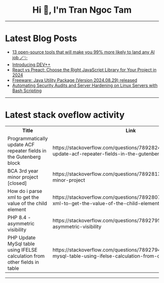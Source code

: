 <h1 align="center">Hi 👋, I'm Tran Ngoc Tam</h1>

---

# Latest Blog Posts 
<!-- BLOG-POST-LIST:START -->
- [13 open-source tools that will make you 99% more likely to land any AI job 🪄✨](https://dev.to/composiodev/13-open-source-tools-that-will-make-you-99-more-likely-to-land-any-ai-job-3049)
- [Introducing DEV++](https://dev.to/devteam/introducing-dev-2k6d)
- [React vs Preact: Choose the Right JavaScript Library for Your Project in 2024](https://dev.to/techalgospotlight/react-vs-preact-choose-the-right-javascript-library-for-your-project-in-2024-54ee)
- [Freeware: Java Utility Package &lpar;Version 2024.08.29&rpar; released](https://dev.to/andybrunner/freeware-java-utility-package-version-20240829-released-3e80)
- [Automating Security Audits and Server Hardening on Linux Servers with Bash Scripting](https://dev.to/pratik_nalawade/automating-security-audits-and-server-hardening-on-linux-servers-with-bash-scripting-45jl)
<!-- BLOG-POST-LIST:END -->

---

# Latest stack oveflow activity
<table>
  <tr><th>Title</th><th>Link</th></tr>
  <!-- STACKOVERFLOW:START --><tr><td>Programmatically update ACF repeater fields in the Gutenberg block</td><td>https://stackoverflow.com/questions/78928248/programmatically-update-acf-repeater-fields-in-the-gutenberg-block</td></tr><tr><td>BCA 3rd year minor project [closed]</td><td>https://stackoverflow.com/questions/78928132/bca-3rd-year-minor-project</td></tr><tr><td>How do i parse xml to get the value of the child element</td><td>https://stackoverflow.com/questions/78928071/how-do-i-parse-xml-to-get-the-value-of-the-child-element</td></tr><tr><td>PHP 8.4 - asymmetric visibility</td><td>https://stackoverflow.com/questions/78927951/php-8-4-asymmetric-visibility</td></tr><tr><td>PHP Update MySql table using IFELSE calculation from other fields in table</td><td>https://stackoverflow.com/questions/78927947/php-update-mysql-table-using-ifelse-calculation-from-other-fields-in-table</td></tr><!-- STACKOVERFLOW:END -->
</table>

---


